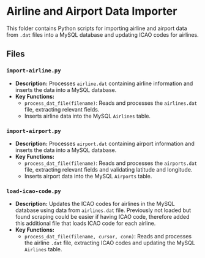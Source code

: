 # Airline and Airport Data Importer

This folder contains Python scripts for importing airline and airport data from `.dat` files into a MySQL database and updating ICAO codes for airlines.

## Files

### `import-airline.py`

- **Description:** Processes `airline.dat` containing airline information and inserts the data into a MySQL database.
- **Key Functions:**
  - `process_dat_file(filename)`: Reads and processes the `airlines.dat` file, extracting relevant fields.
  - Inserts airline data into the MySQL `Airlines` table.

### `import-airport.py`

- **Description:** Processes `airport.dat` containing airport information and inserts the data into a MySQL database.
- **Key Functions:**
  - `process_dat_file(filename)`: Reads and processes the `airports.dat` file, extracting relevant fields and validating latitude and longitude.
  - Inserts airport data into the MySQL `Airports` table.

### `load-icao-code.py`

- **Description:** Updates the ICAO codes for airlines in the MySQL database using data from `airlines.dat` file. Previously not loaded but found scraping could be easier if having ICAO code, therefore added this additional file that loads ICAO code for each airline.
- **Key Functions:**
  - `process_dat_file(filename, cursor, conn)`: Reads and processes the airline `.dat` file, extracting ICAO codes and updating the MySQL `Airlines` table.
